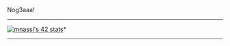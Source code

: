 Nog3aaa!

****************************************************************
[![mnassi's 42 stats](https://badge.mediaplus.ma/darkblue/mnassi)](https://github.com/mnassi/badge42)*
****************************************************************

